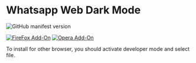 # Whatsapp Web Dark Mode
![GitHub manifest version](https://img.shields.io/github/manifest-json/v/Cuberkam/Whatsapp_Web_Dark_Mode)</br>

[![FireFox Add-On](https://addons.cdn.mozilla.net/static/img/addons-buttons/AMO-button_2.png)](https://addons.mozilla.org/tr/firefox/addon/whatsapp-web-dark-mode/?src=search)</t>
[![Opera Add-On](https://dev.opera.com/extensions/branding-guidelines/addons_206x58_en@2x.png)](https://addons.opera.com/tr/extensions/details/whatsapp-web-dark-mode/)</br>



To install for other browser, you should activate developer mode and select file.
<!--
for Google Chrome</br>
![GoogleChrome](https://developer.chrome.com/static/images/get_started/load_extension.png)
--> 

